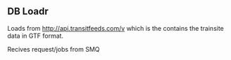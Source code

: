 ## DB Loadr

Loads from http://api.transitfeeds.com/v which is 
the contains the trainsite data in GTF format. 

Recives request/jobs from SMQ 